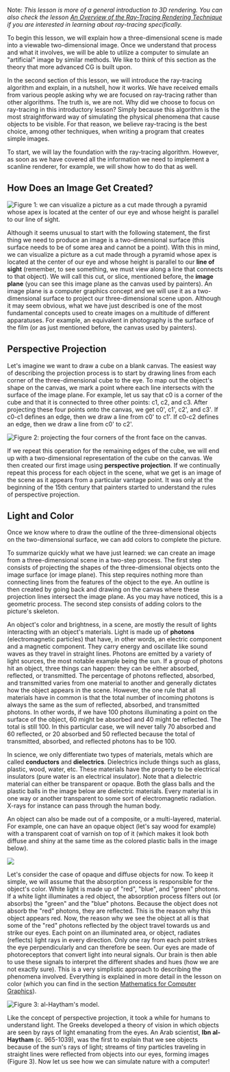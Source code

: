 Note: *This lesson is more of a general introduction to 3D rendering. You can also check the lesson [An Overview of the Ray-Tracing Rendering Technique](/lessons/3d-basic-rendering/ray-tracing-overview/ray-tracing-rendering-technique-overview) if you are interested in learning about ray-tracing specifically.*

To begin this lesson, we will explain how a three-dimensional scene is made into a viewable two-dimensional image. Once we understand that process and what it involves, we will be able to utilize a computer to simulate an "artificial" image by similar methods. We like to think of this section as the theory that more advanced CG is built upon.

In the second section of this lesson, we will introduce the ray-tracing algorithm and explain, in a nutshell, how it works. We have received emails from various people asking why we are focused on ray-tracing rather than other algorithms. The truth is, we are not. Why did we choose to focus on ray-tracing in this introductory lesson? Simply because this algorithm is the most straightforward way of simulating the physical phenomena that cause objects to be visible. For that reason, we believe ray-tracing is the best choice, among other techniques, when writing a program that creates simple images.

To start, we will lay the foundation with the ray-tracing algorithm. However, as soon as we have covered all the information we need to implement a scanline renderer, for example, we will show how to do that as well.

## How Does an Image Get Created?

![Figure 1: we can visualize a picture as a cut made through a pyramid whose apex is located at the center of our eye and whose height is parallel to our line of sight.](/images/introduction-to-ray-tracing/vantagepoint.png)

Although it seems unusual to start with the following statement, the first thing we need to produce an image is a two-dimensional surface (this surface needs to be of some area and cannot be a point). With this in mind, we can visualize a picture as a cut made through a pyramid whose apex is located at the center of our eye and whose height is parallel to our **line of sight** (remember, to see something, we must view along a line that connects to that object). We will call this cut, or slice, mentioned before, the **image plane** (you can see this image plane as the canvas used by painters). An image plane is a computer graphics concept and we will use it as a two-dimensional surface to project our three-dimensional scene upon. Although it may seem obvious, what we have just described is one of the most fundamental concepts used to create images on a multitude of different apparatuses. For example, an equivalent in photography is the surface of the film (or as just mentioned before, the canvas used by painters).

## Perspective Projection

Let's imagine we want to draw a cube on a blank canvas. The easiest way of describing the projection process is to start by drawing lines from each corner of the three-dimensional cube to the eye. To map out the object's shape on the canvas, we mark a point where each line intersects with the surface of the image plane. For example, let us say that c0 is a corner of the cube and that it is connected to three other points: c1, c2, and c3. After projecting these four points onto the canvas, we get c0', c1', c2', and c3'. If c0-c1 defines an edge, then we draw a line from c0' to c1'. If c0-c2 defines an edge, then we draw a line from c0' to c2'.

![Figure 2: projecting the four corners of the front face on the canvas.](/images/introduction-to-ray-tracing/projperspective.gif)

If we repeat this operation for the remaining edges of the cube, we will end up with a two-dimensional representation of the cube on the canvas. We then created our first image using **perspective projection**. If we continually repeat this process for each object in the scene, what we get is an image of the scene as it appears from a particular vantage point. It was only at the beginning of the 15th century that painters started to understand the rules of perspective projection.

## Light and Color

Once we know where to draw the outline of the three-dimensional objects on the two-dimensional surface, we can add colors to complete the picture.

To summarize quickly what we have just learned: we can create an image from a three-dimensional scene in a two-step process. The first step consists of projecting the shapes of the three-dimensional objects onto the image surface (or image plane). This step requires nothing more than connecting lines from the features of the object to the eye. An outline is then created by going back and drawing on the canvas where these projection lines intersect the image plane. As you may have noticed, this is a geometric process. The second step consists of adding colors to the picture's skeleton.

An object's color and brightness, in a scene, are mostly the result of lights interacting with an object's materials. Light is made up of **photons** (electromagnetic particles) that have, in other words, an electric component and a magnetic component. They carry energy and oscillate like sound waves as they travel in straight lines. Photons are emitted by a variety of light sources, the most notable example being the sun. If a group of photons hit an object, three things can happen: they can be either absorbed, reflected, or transmitted. The percentage of photons reflected, absorbed, and transmitted varies from one material to another and generally dictates how the object appears in the scene. However, the one rule that all materials have in common is that the total number of incoming photons is always the same as the sum of reflected, absorbed, and transmitted photons. In other words, if we have 100 photons illuminating a point on the surface of the object, 60 might be absorbed and 40 might be reflected. The total is still 100. In this particular case, we will never tally 70 absorbed and 60 reflected, or 20 absorbed and 50 reflected because the total of transmitted, absorbed, and reflected photons has to be 100.

In science, we only differentiate two types of materials, metals which are called **conductors** and **dielectrics**. Dielectrics include things such as glass, plastic, wood, water, etc. These materials have the property to be electrical insulators (pure water is an electrical insulator). Note that a dielectric material can either be transparent or opaque. Both the glass balls and the plastic balls in the image below are dielectric materials. Every material is in one way or another transparent to some sort of electromagnetic radiation. X-rays for instance can pass through the human body.

An object can also be made out of a composite, or a multi-layered, material. For example, one can have an opaque object (let's say wood for example) with a transparent coat of varnish on top of it (which makes it look both diffuse and shiny at the same time as the colored plastic balls in the image below).

![](/images/introduction-to-ray-tracing/material.png)

Let's consider the case of opaque and diffuse objects for now. To keep it simple, we will assume that the absorption process is responsible for the object's color. White light is made up of "red", "blue", and "green" photons. If a white light illuminates a red object, the absorption process filters out (or absorbs) the "green" and the "blue" photons. Because the object does not absorb the "red" photons, they are reflected. This is the reason why this object appears red. Now, the reason why we see the object at all is that some of the "red" photons reflected by the object travel towards us and strike our eyes. Each point on an illuminated area, or object, radiates (reflects) light rays in every direction. Only one ray from each point strikes the eye perpendicularly and can therefore be seen. Our eyes are made of photoreceptors that convert light into neural signals. Our brain is then able to use these signals to interpret the different shades and hues (how we are not exactly sure). This is a very simplistic approach to describing the phenomena involved. Everything is explained in more detail in the lesson on color (which you can find in the section [Mathematics for Computer Graphics](/index)).

![Figure 3: al-Haytham's model.](/images/introduction-to-ray-tracing/lighttoeye.png)

Like the concept of perspective projection, it took a while for humans to understand light. The Greeks developed a theory of vision in which objects are seen by rays of light emanating from the eyes. An Arab scientist, **Ibn al-Haytham** (c. 965-1039), was the first to explain that we see objects because of the sun's rays of light; streams of tiny particles traveling in straight lines were reflected from objects into our eyes, forming images (Figure 3). Now let us see how we can simulate nature with a computer!

